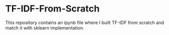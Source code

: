 # TF-IDF-From-Scratch
This repository contains an ipynb file where I built TF-IDF from scratch and match it with sklearn implementation.
